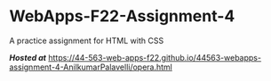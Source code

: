 # WebApps-F22-Assignment-4
A practice assignment for HTML with CSS

***Hosted at*** https://44-563-web-apps-f22.github.io/44563-webapps-assignment-4-AnilkumarPalavelli/opera.html
